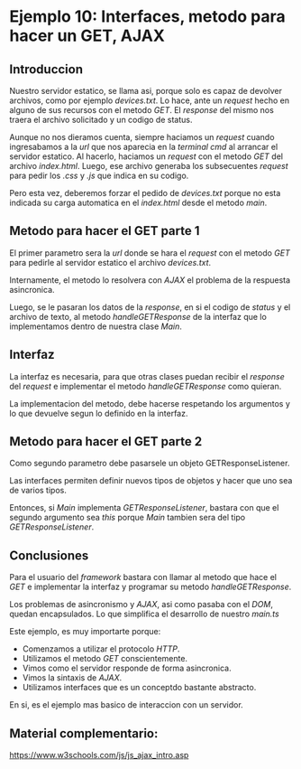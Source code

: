 # Ejemplo 10: Interfaces, metodo para hacer un GET, AJAX

## Introduccion

Nuestro servidor estatico, se llama asi, porque solo es capaz de devolver archivos, como por ejemplo *devices.txt*. Lo hace, ante un *request* hecho en alguno de sus recursos con el metodo *GET*. El *response* del mismo nos traera el archivo solicitado y un codigo de status.

Aunque no nos dieramos cuenta, siempre haciamos un *request* cuando ingresabamos a la *url* que nos aparecia en la *terminal cmd* al arrancar el servidor estatico. Al hacerlo, haciamos un *request* con el metodo *GET* del archivo *index.html*. Luego, ese archivo generaba los subsecuentes *request* para pedir los *.css* y *.js* que indica en su codigo.

Pero esta vez, deberemos forzar el pedido de *devices.txt* porque no esta indicada su carga automatica en el *index.html* desde el metodo *main*.

## Metodo para hacer el GET parte 1

El primer parametro sera la *url* donde se hara el *request* con el metodo *GET* para pedirle al servidor estatico el archivo *devices.txt*.

Internamente, el metodo lo resolvera con *AJAX* el problema de la respuesta asincronica.

Luego, se le pasaran los datos de la *response*, en si el codigo de *status* y el archivo de texto, al metodo *handleGETResponse* de la interfaz que lo implementamos dentro de nuestra clase *Main*.

## Interfaz

La interfaz es necesaria, para que otras clases puedan recibir el *response* del *request* e implementar el metodo *handleGETResponse* como quieran.

La implementacion del metodo, debe hacerse respetando los argumentos y lo que devuelve segun lo definido en la interfaz.

## Metodo para hacer el GET parte 2

Como segundo parametro debe pasarsele un objeto GETResponseListener.

Las interfaces permiten definir nuevos tipos de objetos y hacer que uno sea de varios tipos.

Entonces, si *Main* implementa *GETResponseListener*, bastara con que el segundo argumento sea *this* porque *Main* tambien sera del tipo *GETResponseListener*.

## Conclusiones

Para el usuario del *framework* bastara con llamar al metodo que hace el *GET* e implementar la interfaz y programar su
metodo *handleGETResponse*.

Los problemas de asincronismo y *AJAX*, asi como pasaba con el *DOM*, quedan encapsulados. Lo que simplifica el desarrollo de nuestro *main.ts*

Este ejemplo, es muy importarte porque:

- Comenzamos a utilizar el protocolo *HTTP*.
- Utilizamos el metodo *GET* conscientemente.
- Vimos como el servidor responde de forma asincronica.
- Vimos la sintaxis de *AJAX*.
- Utilizamos interfaces que es un conceptdo bastante abstracto.

En si, es el ejemplo mas basico de interaccion con un servidor.

## Material complementario:

https://www.w3schools.com/js/js_ajax_intro.asp
